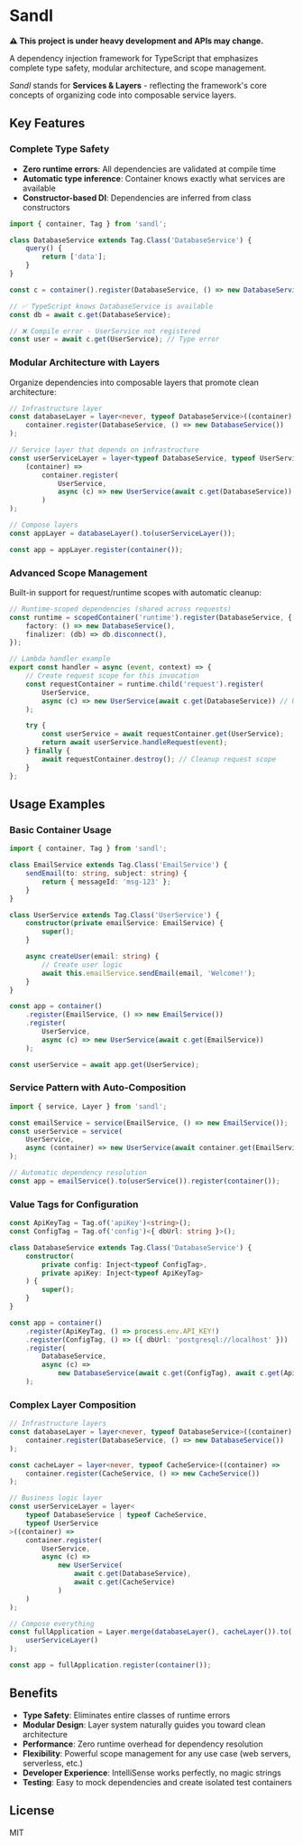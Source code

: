 # Sandl

**⚠️ This project is under heavy development and APIs may change.**

A dependency injection framework for TypeScript that emphasizes complete type safety, modular architecture, and scope management.

*Sandl* stands for **Services & Layers** - reflecting the framework's core concepts of organizing code into composable service layers.

## Key Features

### Complete Type Safety

- **Zero runtime errors**: All dependencies are validated at compile time
- **Automatic type inference**: Container knows exactly what services are available
- **Constructor-based DI**: Dependencies are inferred from class constructors

```typescript
import { container, Tag } from 'sandl';

class DatabaseService extends Tag.Class('DatabaseService') {
	query() {
		return ['data'];
	}
}

const c = container().register(DatabaseService, () => new DatabaseService());

// ✅ TypeScript knows DatabaseService is available
const db = await c.get(DatabaseService);

// ❌ Compile error - UserService not registered
const user = await c.get(UserService); // Type error
```

### Modular Architecture with Layers

Organize dependencies into composable layers that promote clean architecture:

```typescript
// Infrastructure layer
const databaseLayer = layer<never, typeof DatabaseService>((container) =>
	container.register(DatabaseService, () => new DatabaseService())
);

// Service layer that depends on infrastructure
const userServiceLayer = layer<typeof DatabaseService, typeof UserService>(
	(container) =>
		container.register(
			UserService,
			async (c) => new UserService(await c.get(DatabaseService))
		)
);

// Compose layers
const appLayer = databaseLayer().to(userServiceLayer());

const app = appLayer.register(container());
```

### Advanced Scope Management

Built-in support for request/runtime scopes with automatic cleanup:

```typescript
// Runtime-scoped dependencies (shared across requests)
const runtime = scopedContainer('runtime').register(DatabaseService, {
	factory: () => new DatabaseService(),
	finalizer: (db) => db.disconnect(),
});

// Lambda handler example
export const handler = async (event, context) => {
	// Create request scope for this invocation
	const requestContainer = runtime.child('request').register(
		UserService,
		async (c) => new UserService(await c.get(DatabaseService)) // Uses runtime DB
	);

	try {
		const userService = await requestContainer.get(UserService);
		return await userService.handleRequest(event);
	} finally {
		await requestContainer.destroy(); // Cleanup request scope
	}
};
```

## Usage Examples

### Basic Container Usage

```typescript
import { container, Tag } from 'sandl';

class EmailService extends Tag.Class('EmailService') {
	sendEmail(to: string, subject: string) {
		return { messageId: 'msg-123' };
	}
}

class UserService extends Tag.Class('UserService') {
	constructor(private emailService: EmailService) {
		super();
	}

	async createUser(email: string) {
		// Create user logic
		await this.emailService.sendEmail(email, 'Welcome!');
	}
}

const app = container()
	.register(EmailService, () => new EmailService())
	.register(
		UserService,
		async (c) => new UserService(await c.get(EmailService))
	);

const userService = await app.get(UserService);
```

### Service Pattern with Auto-Composition

```typescript
import { service, Layer } from 'sandl';

const emailService = service(EmailService, () => new EmailService());
const userService = service(
	UserService,
	async (container) => new UserService(await container.get(EmailService))
);

// Automatic dependency resolution
const app = emailService().to(userService()).register(container());
```

### Value Tags for Configuration

```typescript
const ApiKeyTag = Tag.of('apiKey')<string>();
const ConfigTag = Tag.of('config')<{ dbUrl: string }>();

class DatabaseService extends Tag.Class('DatabaseService') {
	constructor(
		private config: Inject<typeof ConfigTag>,
		private apiKey: Inject<typeof ApiKeyTag>
	) {
		super();
	}
}

const app = container()
	.register(ApiKeyTag, () => process.env.API_KEY!)
	.register(ConfigTag, () => ({ dbUrl: 'postgresql://localhost' }))
	.register(
		DatabaseService,
		async (c) =>
			new DatabaseService(await c.get(ConfigTag), await c.get(ApiKeyTag))
	);
```

### Complex Layer Composition

```typescript
// Infrastructure layers
const databaseLayer = layer<never, typeof DatabaseService>((container) =>
	container.register(DatabaseService, () => new DatabaseService())
);

const cacheLayer = layer<never, typeof CacheService>((container) =>
	container.register(CacheService, () => new CacheService())
);

// Business logic layer
const userServiceLayer = layer<
	typeof DatabaseService | typeof CacheService,
	typeof UserService
>((container) =>
	container.register(
		UserService,
		async (c) =>
			new UserService(
				await c.get(DatabaseService),
				await c.get(CacheService)
			)
	)
);

// Compose everything
const fullApplication = Layer.merge(databaseLayer(), cacheLayer()).to(
	userServiceLayer()
);

const app = fullApplication.register(container());
```

## Benefits

- **Type Safety**: Eliminates entire classes of runtime errors
- **Modular Design**: Layer system naturally guides you toward clean architecture
- **Performance**: Zero runtime overhead for dependency resolution
- **Flexibility**: Powerful scope management for any use case (web servers, serverless, etc.)
- **Developer Experience**: IntelliSense works perfectly, no magic strings
- **Testing**: Easy to mock dependencies and create isolated test containers

## License

MIT
